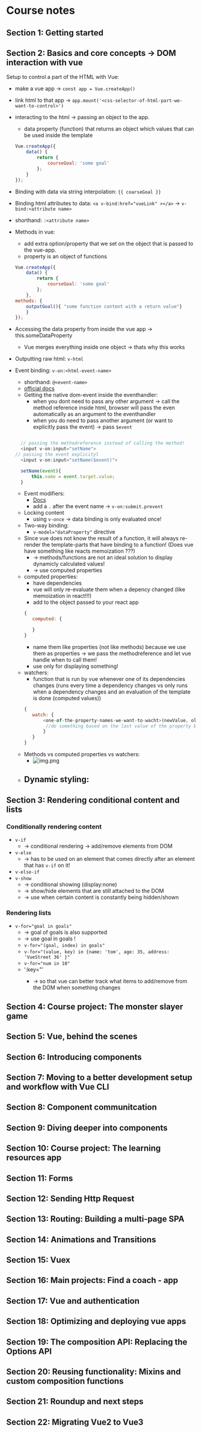 # Course notes

## Section 1: Getting started

## Section 2: Basics and core concepts → DOM interaction with vue

Setup to control a part of the HTML with Vue:

- make a vue app → `const app = Vue.createApp()`
- link html to that app → `app.mount('<css-selector-of-html-part-we-want-to-control>')`
- interacting to the html → passing an object to the app.
    - data property (function) that returns an object which values that can be used inside the template

    ```javascript
    Vue.createApp({
        data() {
            return {
                courseGoal: 'some goal'
            };
        }
    });
    ```

- Binding with data via string interpolation: `{{ coarseGoal }}`
- Binding html attributes to data: `<a v-bind:href="vueLink" ></a>`  -> `v-bind:<attribute name>`
- shorthand: `:<attribute name>`
- Methods in vue:
    - add extra option/property that we set on the object that is passed to the vue-app.
    - property is an object of functions

    ```javascript
    Vue.createApp({
        data() {
            return {
                courseGoal: 'some goal'
            };
        },
    methods: {
        outputGoal(){ "some function content with a return value"}
        }
    });
    ```

- Accessing the data property from inside the vue app → this.someDataProperty
    - Vue merges everything inside one object → thats why this works
- Outputting raw html: `v-html`

- Event binding: `v-on:<html-event-name>`
  - shorthand: `@<event-name>` 
  - [official docs](https://v3.vuejs.org/guide/events.html#event-handling) 
  - Getting the native dom-event inside the eventhandler:
    - when you dont need to pass any other argument -> call the method reference inside html, browser will pass the even automatically as an argument to the eventhandler
    - when you do need to pass another argument (or want to explicitly pass the event) -> pass `$event`
  ```javascript
  
    // passing the methodreference instead of calling the method! 
    <input v-on:input="setName"> 
  // passing the event explicityl 
    <input v-on:input="setName($event)"> 
  
    setName(event){
        this.name = event.target.value;    
    } 
  ```
  - Event modifiers:
    - [Docs](https://v3.vuejs.org/guide/events.html#event-modifiers)
    - add a `.` after the event name -> `v-on:submit.prevent`
  - Locking content
    - using `v-once` -> data binding is only evaluated once!
  - Two-way binding: 
    - `v-model="dataProperty"` directive
  - Since vue does not know the result of a function, it will always re-render the template-parts that have binding to a function! (Does vue have something like reacts memoization ???)
    - -> methods/functions are not an ideal solution to display dynamicly calculated values!
    - -> use computed properties
  - computed properties:
    - have dependencies
    - vue will only re-evaluate them when a depency changed (like memoization in react!!!)
    - add to the object passed to your react app
    ```javascript
    {
       computed: {
    
       }  
    }

    ```
    - name them like properties (not like methods) because we use them as properties -> we pass the methodreference and let vue handle when to call them!
    - use only for displaying something!
  - watchers:
    - function that is run by vue whenever one of its dependencies changes (runs every time a dependency changes vs only runs when a dependency changes and an evaluation of the template is done (computed values))
    ```javascript
    {
       watch: {
           <one-of-the-property-names-we-want-to-wacht>(newValue, oldValue){
            //do something based on the last value of the property being watched
           }
       }  
    }
    ```
  - Methods vs computed properties vs watchers:
     - ![img.png](./img/methods-computed-watchers-summary.png)
  - Dynamic styling:
    -  
      
## Section 3: Rendering conditional content and lists
### Conditionally rendering content
- `v-if`
  - -> conditional rendering -> add/remove elements from DOM
- `v-else` 
  - -> has to be used on an element that comes directly after an element that has `v-if` on it!
- `v-else-if`
- `v-show ` 
  - -> conditional showing (display:none)  
  - -> show/hide elements that are still attached to the DOM 
  - -> use when certain content is constantly being hidden/shown
### Rendering lists
- `v-for="goal in goals"` 
  - -> goal of goals is also supported
  - -> use goal in goals !
  - `v-for="(goal, index) in goals"`
  - `v-for="(value, key) in {name: 'tom', age: 35, address: 'VueStreet 36' }"`
  - `v-for="num in 10"`
  - ':key="<unique-identifier>' 
    - -> so that vue can better track what items to add/remove from the DOM when something changes 
## Section 4: Course project: The monster slayer game

## Section 5: Vue, behind the scenes

## Section 6: Introducing components

## Section 7: Moving to a better development setup and workflow with Vue CLI

## Section 8: Component communitcation

## Section 9: Diving deeper into components

## Section 10: Course project: The learning resources app

## Section 11: Forms

## Section 12: Sending Http Request

## Section 13: Routing: Building a multi-page SPA

## Section 14: Animations and Transitions

## Section 15: Vuex

## Section 16: Main projects: Find a coach - app

## Section 17: Vue and authentication

## Section 18: Optimizing and deploying vue apps

## Section 19: The composition API: Replacing the Options API

## Section 20: Reusing functionality: Mixins and custom composition functions

## Section 21: Roundup and next steps

## Section 22: Migrating Vue2 to Vue3
